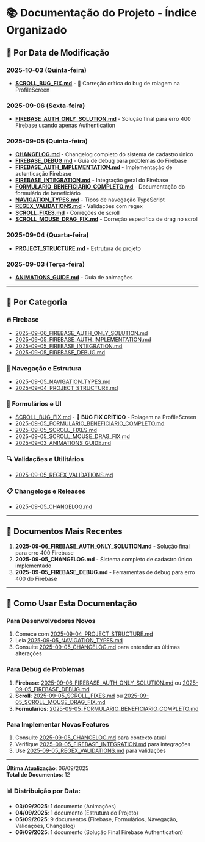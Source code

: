 # 📚 Documentação do Projeto - Índice Organizado

## 📅 Por Data de Modificação

### 2025-10-03 (Quinta-feira)
- **[SCROLL_BUG_FIX.md](./SCROLL_BUG_FIX.md)** - 🐛 Correção crítica do bug de rolagem na ProfileScreen

### 2025-09-06 (Sexta-feira)
- **[FIREBASE_AUTH_ONLY_SOLUTION.md](./2025-09-06_FIREBASE_AUTH_ONLY_SOLUTION.md)** - Solução final para erro 400 Firebase usando apenas Authentication

### 2025-09-05 (Quinta-feira)
- **[CHANGELOG.md](./2025-09-05_CHANGELOG.md)** - Changelog completo do sistema de cadastro único
- **[FIREBASE_DEBUG.md](./2025-09-05_FIREBASE_DEBUG.md)** - Guia de debug para problemas do Firebase
- **[FIREBASE_AUTH_IMPLEMENTATION.md](./2025-09-05_FIREBASE_AUTH_IMPLEMENTATION.md)** - Implementação de autenticação Firebase
- **[FIREBASE_INTEGRATION.md](./2025-09-05_FIREBASE_INTEGRATION.md)** - Integração geral do Firebase
- **[FORMULARIO_BENEFICIARIO_COMPLETO.md](./2025-09-05_FORMULARIO_BENEFICIARIO_COMPLETO.md)** - Documentação do formulário de beneficiário
- **[NAVIGATION_TYPES.md](./2025-09-05_NAVIGATION_TYPES.md)** - Tipos de navegação TypeScript
- **[REGEX_VALIDATIONS.md](./2025-09-05_REGEX_VALIDATIONS.md)** - Validações com regex
- **[SCROLL_FIXES.md](./2025-09-05_SCROLL_FIXES.md)** - Correções de scroll
- **[SCROLL_MOUSE_DRAG_FIX.md](./2025-09-05_SCROLL_MOUSE_DRAG_FIX.md)** - Correção específica de drag no scroll

### 2025-09-04 (Quarta-feira)
- **[PROJECT_STRUCTURE.md](./2025-09-04_PROJECT_STRUCTURE.md)** - Estrutura do projeto

### 2025-09-03 (Terça-feira)
- **[ANIMATIONS_GUIDE.md](./2025-09-03_ANIMATIONS_GUIDE.md)** - Guia de animações

---

## 📂 Por Categoria

### 🔥 Firebase
- [2025-09-06_FIREBASE_AUTH_ONLY_SOLUTION.md](./2025-09-06_FIREBASE_AUTH_ONLY_SOLUTION.md)
- [2025-09-05_FIREBASE_AUTH_IMPLEMENTATION.md](./2025-09-05_FIREBASE_AUTH_IMPLEMENTATION.md)
- [2025-09-05_FIREBASE_INTEGRATION.md](./2025-09-05_FIREBASE_INTEGRATION.md)
- [2025-09-05_FIREBASE_DEBUG.md](./2025-09-05_FIREBASE_DEBUG.md)

### 🧭 Navegação e Estrutura
- [2025-09-05_NAVIGATION_TYPES.md](./2025-09-05_NAVIGATION_TYPES.md)
- [2025-09-04_PROJECT_STRUCTURE.md](./2025-09-04_PROJECT_STRUCTURE.md)

### 📝 Formulários e UI
- [SCROLL_BUG_FIX.md](./SCROLL_BUG_FIX.md) - 🐛 **BUG FIX CRÍTICO** - Rolagem na ProfileScreen
- [2025-09-05_FORMULARIO_BENEFICIARIO_COMPLETO.md](./2025-09-05_FORMULARIO_BENEFICIARIO_COMPLETO.md)
- [2025-09-05_SCROLL_FIXES.md](./2025-09-05_SCROLL_FIXES.md)
- [2025-09-05_SCROLL_MOUSE_DRAG_FIX.md](./2025-09-05_SCROLL_MOUSE_DRAG_FIX.md)
- [2025-09-03_ANIMATIONS_GUIDE.md](./2025-09-03_ANIMATIONS_GUIDE.md)

### 🔍 Validações e Utilitários
- [2025-09-05_REGEX_VALIDATIONS.md](./2025-09-05_REGEX_VALIDATIONS.md)

### 📋 Changelogs e Releases
- [2025-09-05_CHANGELOG.md](./2025-09-05_CHANGELOG.md)

---

## 🚀 Documentos Mais Recentes

1. **2025-09-06_FIREBASE_AUTH_ONLY_SOLUTION.md** - Solução final para erro 400 Firebase
2. **2025-09-05_CHANGELOG.md** - Sistema completo de cadastro único implementado
3. **2025-09-05_FIREBASE_DEBUG.md** - Ferramentas de debug para erro 400 do Firebase

---

## 📖 Como Usar Esta Documentação

### Para Desenvolvedores Novos
1. Comece com [2025-09-04_PROJECT_STRUCTURE.md](./2025-09-04_PROJECT_STRUCTURE.md)
2. Leia [2025-09-05_NAVIGATION_TYPES.md](./2025-09-05_NAVIGATION_TYPES.md)
3. Consulte [2025-09-05_CHANGELOG.md](./2025-09-05_CHANGELOG.md) para entender as últimas alterações

### Para Debug de Problemas
1. **Firebase**: [2025-09-06_FIREBASE_AUTH_ONLY_SOLUTION.md](./2025-09-06_FIREBASE_AUTH_ONLY_SOLUTION.md) ou [2025-09-05_FIREBASE_DEBUG.md](./2025-09-05_FIREBASE_DEBUG.md)
2. **Scroll**: [2025-09-05_SCROLL_FIXES.md](./2025-09-05_SCROLL_FIXES.md) ou [2025-09-05_SCROLL_MOUSE_DRAG_FIX.md](./2025-09-05_SCROLL_MOUSE_DRAG_FIX.md)
3. **Formulários**: [2025-09-05_FORMULARIO_BENEFICIARIO_COMPLETO.md](./2025-09-05_FORMULARIO_BENEFICIARIO_COMPLETO.md)

### Para Implementar Novas Features
1. Consulte [2025-09-05_CHANGELOG.md](./2025-09-05_CHANGELOG.md) para contexto atual
2. Verifique [2025-09-05_FIREBASE_INTEGRATION.md](./2025-09-05_FIREBASE_INTEGRATION.md) para integrações
3. Use [2025-09-05_REGEX_VALIDATIONS.md](./2025-09-05_REGEX_VALIDATIONS.md) para validações

---

**Última Atualização**: 06/09/2025  
**Total de Documentos**: 12

### 📊 Distribuição por Data:
- **03/09/2025**: 1 documento (Animações)
- **04/09/2025**: 1 documento (Estrutura do Projeto) 
- **05/09/2025**: 9 documentos (Firebase, Formulários, Navegação, Validações, Changelog)
- **06/09/2025**: 1 documento (Solução Final Firebase Authentication)
